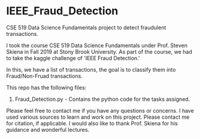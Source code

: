 # IEEE_Fraud_Detection
CSE 519 Data Science Fundamentals project to detect fraudulent transactions. 


I took the course CSE 519 Data Science Fundamentals under Prof. Steven Skiena in Fall 2019 at Stony Brook University. As part of the course, we had to take the kaggle challenge of 'IEEE Fraud Detection.'


In this, we have a list of transactions, the goal is to classify them into Fraud/Non-Fruad transactions.

This repo has the following files:
1) Fraud_Detection.py - Contains the python code for the tasks assigned.

Please feel free to contact me if you have any questions or concerns. I have used various sources to learn and work on this project. Please contact me for citation, if applicable. I would also like to thank Prof. Skiena for his guidance and wonderful lectures. 

